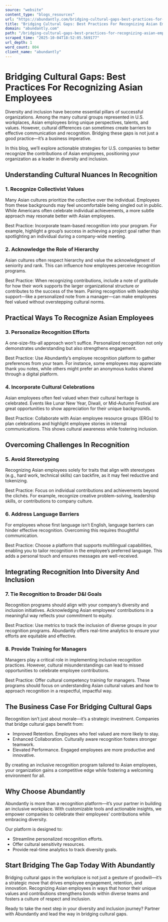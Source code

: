 ```yaml
---
source: "website"
content_type: "blogs_resources"
url: "https://abundantly.com/bridging-cultural-gaps-best-practices-for-recognizing-asian-employees/"
title: "Bridging Cultural Gaps: Best Practices For Recognizing Asian Employees"
domain: "abundantly.com"
path: "/bridging-cultural-gaps-best-practices-for-recognizing-asian-employees/"
scraped_time: "2025-10-04T18:52:05.569177"
url_depth: 1
word_count: 804
client_name: "abundantly"
---
```


# Bridging Cultural Gaps: Best Practices For Recognizing Asian Employees

Diversity and inclusion have become essential pillars of successful organizations. Among the many cultural groups represented in U.S. workplaces, Asian employees bring unique perspectives, talents, and values. However, cultural differences can sometimes create barriers to effective communication and recognition. Bridging these gaps is not just a good practice—it’s a business imperative.

In this blog, we’ll explore actionable strategies for U.S. companies to better recognize the contributions of Asian employees, positioning your organization as a leader in diversity and inclusion.

## Understanding Cultural Nuances In Recognition

### 1. Recognize Collectivist Values

Many Asian cultures prioritize the collective over the individual. Employees from these backgrounds may feel uncomfortable being singled out in public. While Americans often celebrate individual achievements, a more subtle approach may resonate better with Asian employees.

Best Practice: Incorporate team-based recognition into your program. For example, highlight a group’s success in achieving a project goal rather than spotlighting an individual during a company-wide meeting.

### 2. Acknowledge the Role of Hierarchy

Asian cultures often respect hierarchy and value the acknowledgment of seniority and rank. This can influence how employees perceive recognition programs.

Best Practice: When recognizing contributions, include a note of gratitude for how their work supports the larger organizational structure or contributes to the success of the team. Pairing recognition with leadership support—like a personalized note from a manager—can make employees feel valued without overstepping cultural norms.

## Practical Ways To Recognize Asian Employees

### 3. Personalize Recognition Efforts

A one-size-fits-all approach won’t suffice. Personalized recognition not only demonstrates understanding but also strengthens engagement.

Best Practice: Use Abundantly’s employee recognition platform to gather preferences from your team. For instance, some employees may appreciate thank you notes, while others might prefer an anonymous kudos shared through a digital platform.

### 4. Incorporate Cultural Celebrations

Asian employees often feel valued when their cultural heritage is celebrated. Events like Lunar New Year, Diwali, or Mid-Autumn Festival are great opportunities to show appreciation for their unique backgrounds.

Best Practice: Collaborate with Asian employee resource groups (ERGs) to plan celebrations and highlight employee stories in internal communications. This shows cultural awareness while fostering inclusion.

## Overcoming Challenges In Recognition

### 5. Avoid Stereotyping

Recognizing Asian employees solely for traits that align with stereotypes (e.g., hard work, technical skills) can backfire, as it may feel reductive and tokenizing.

Best Practice: Focus on individual contributions and achievements beyond the clichés. For example, recognize creative problem-solving, leadership skills, or contributions to company culture.

### 6. Address Language Barriers

For employees whose first language isn’t English, language barriers can hinder effective recognition. Overcoming this requires thoughtful communication.

Best Practice: Choose a platform that supports multilingual capabilities, enabling you to tailor recognition in the employee’s preferred language. This adds a personal touch and ensures messages are well-received.

## Integrating Recognition Into Diversity And Inclusion

### 7. Tie Recognition to Broader D&I Goals

Recognition programs should align with your company’s diversity and inclusion initiatives. Acknowledging Asian employees’ contributions in a meaningful way reflects your commitment to equity.

Best Practice: Use metrics to track the inclusion of diverse groups in your recognition programs. Abundantly offers real-time analytics to ensure your efforts are equitable and effective.

### 8. Provide Training for Managers

Managers play a critical role in implementing inclusive recognition practices. However, cultural misunderstandings can lead to missed opportunities to celebrate employee contributions.

Best Practice: Offer cultural competency training for managers. These programs should focus on understanding Asian cultural values and how to approach recognition in a respectful, impactful way.

## The Business Case For Bridging Cultural Gaps

Recognition isn’t just about morale—it’s a strategic investment. Companies that bridge cultural gaps benefit from:

* Improved Retention. Employees who feel valued are more likely to stay.
* Enhanced Collaboration. Culturally aware recognition fosters stronger teamwork.
* Elevated Performance. Engaged employees are more productive and innovative.

By creating an inclusive recognition program tailored to Asian employees, your organization gains a competitive edge while fostering a welcoming environment for all.

## Why Choose Abundantly

Abundantly is more than a recognition platform—it’s your partner in building an inclusive workplace. With customizable tools and actionable insights, we empower companies to celebrate their employees’ contributions while embracing diversity.

Our platform is designed to:

* Streamline personalized recognition efforts.
* Offer cultural sensitivity resources.
* Provide real-time analytics to track diversity goals.

## Start Bridging The Gap Today With Abundantly

Bridging cultural gaps in the workplace is not just a gesture of goodwill—it’s a strategic move that drives employee engagement, retention, and innovation. Recognizing Asian employees in ways that honor their unique values and contributions strengthens bonds within diverse teams and fosters a culture of respect and inclusion.

Ready to take the next step in your diversity and inclusion journey? Partner with Abundantly and lead the way in bridging cultural gaps.